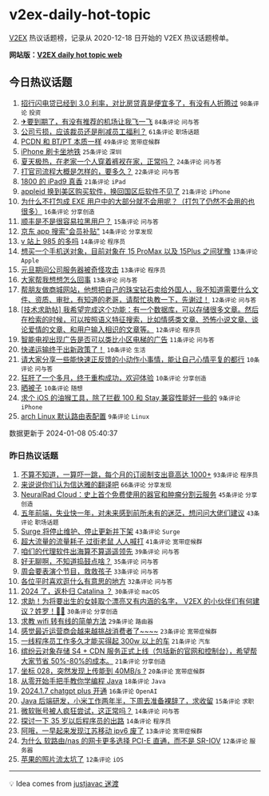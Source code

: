 # v2ex-daily-hot-topic

[V2EX](https://www.v2ex.com/) 热议话题榜，记录从 2020-12-18 日开始的 V2EX 热议话题榜单。

**网站版：[V2EX daily hot topic web](https://boojack.github.io/v2ex-daily-hot-topic-web/)**

## 今日热议话题

<!-- TODAY BEGIN -->

1. [招行闪电贷已经到 3.0 利率，对比房贷真是便宜多了，有没有人折腾过](https://www.v2ex.com/t/1006684) `98条评论` `投资`
1. [✈要到期了，有没有推荐的机场让我飞一飞](https://www.v2ex.com/t/1006676) `84条评论` `问与答`
1. [公司亏损，应该裁员还是削减员工福利？](https://www.v2ex.com/t/1006675) `61条评论` `职场话题`
1. [PCDN 和 BT/PT 本质一样](https://www.v2ex.com/t/1006664) `49条评论` `宽带症候群`
1. [iPhone 刷卡坐地铁](https://www.v2ex.com/t/1006744) `25条评论` `深圳`
1. [夏天极热，在老家一个人穿着裤衩在家，正常吗？](https://www.v2ex.com/t/1006674) `24条评论` `问与答`
1. [打官司流程大概是怎样的，要多久？](https://www.v2ex.com/t/1006698) `22条评论` `问与答`
1. [1800 的 iPad9 真香](https://www.v2ex.com/t/1006751) `21条评论` `iPad`
1. [appleid 换到美区购买软件，换回国区后软件不见了](https://www.v2ex.com/t/1006688) `21条评论` `iPhone`
1. [为什么不打包成 EXE 用户中的大部分就不会用呢？（打包了仍然不会用的也很多）](https://www.v2ex.com/t/1006736) `16条评论` `分享创造`
1. [顺丰是不是很容易拉黑用户？](https://www.v2ex.com/t/1006713) `15条评论` `问与答`
1. [京东 app 搜索"会员补贴"](https://www.v2ex.com/t/1006714) `14条评论` `分享发现`
1. [v 站上 985 的多吗](https://www.v2ex.com/t/1006692) `14条评论` `程序员`
1. [想买一个手机送对象，目前对象在 15 ProMax 以及 15Plus 之间犹豫](https://www.v2ex.com/t/1006763) `13条评论` `Apple`
1. [元旦期间公司服务器被奇怪攻击](https://www.v2ex.com/t/1006683) `13条评论` `程序员`
1. [大家帮我想想怎么回事](https://www.v2ex.com/t/1006666) `13条评论` `问与答`
1. [帮朋友做商城网站，他想把自己的珠宝钻石卖给外国人，我不知道需要什么文件、资质、审批，有知道的老哥，请帮忙执教一下，先谢过！](https://www.v2ex.com/t/1006776) `12条评论` `问与答`
1. [[技术求助帖] 我希望完成这个功能：有一个数据库，可以存储很多文章。然后在检索的时候，可以按照语义特征搜索，比如情感类文章、恐怖小说文章、谈论爱情的文章、和用户输入相识的文章等。](https://www.v2ex.com/t/1006725) `12条评论` `程序员`
1. [智能电视出现广告是否可以类比小区电梯的广告](https://www.v2ex.com/t/1006672) `11条评论` `问与答`
1. [快递运输终于出新政策了！](https://www.v2ex.com/t/1006773) `10条评论` `生活`
1. [请大家分享一些能快速正反馈的小动作小事情，能让自己心情平复的都行](https://www.v2ex.com/t/1006734) `10条评论` `问与答`
1. [狂肝了一个多月，终于重构成功，欢迎体验](https://www.v2ex.com/t/1006678) `10条评论` `分享创造`
1. [晒被子](https://www.v2ex.com/t/1006662) `10条评论` `随想`
1. [求个 iOS 的油猴工具，除了拦截 100 和 Stay,兼容性能好一些的](https://www.v2ex.com/t/1006747) `9条评论` `iPhone`
1. [arch Linux 默认路由表配置](https://www.v2ex.com/t/1006682) `9条评论` `Linux`

数据更新于 2024-01-08 05:40:37

<!-- TODAY END -->

### 昨日热议话题

<!-- YESTERDAY BEGIN -->

1. [不算不知道，一算吓一跳，每个月的订阅制支出竟高达 1000+](https://www.v2ex.com/t/1006566) `93条评论` `程序员`
1. [来说说你们认为信达雅的翻译吧](https://www.v2ex.com/t/1006550) `66条评论` `分享发现`
1. [NeuralRad Cloud：史上首个免费使用的器官和肿瘤分割云服务](https://www.v2ex.com/t/1006501) `45条评论` `分享创造`
1. [五年前端，失业快一年，对未来感到前所未有的迷茫，想问问大佬们建议](https://www.v2ex.com/t/1006524) `43条评论` `职场话题`
1. [Surge 将停止维护、停止更新并下架](https://www.v2ex.com/t/1006529) `43条评论` `Surge`
1. [超大流量的流量耗子 过街老鼠 人人喊打](https://www.v2ex.com/t/1006612) `41条评论` `宽带症候群`
1. [咱们的代理软件出海算不算遥遥领先](https://www.v2ex.com/t/1006553) `39条评论` `问与答`
1. [好无聊啊，不知道捣鼓点啥？](https://www.v2ex.com/t/1006559) `35条评论` `问与答`
1. [周会要表演个节目，救救孩子](https://www.v2ex.com/t/1006578) `33条评论` `问与答`
1. [各位平时喜欢逛什么有意思的地方](https://www.v2ex.com/t/1006532) `32条评论` `问与答`
1. [2024 了，返朴归 Catalina ？](https://www.v2ex.com/t/1006528) `30条评论` `macOS`
1. [求助！为将要出生的女娃取个漂亮又有内涵的名字， V2EX 的小伙伴们有何建议？姓罗！👧🎀](https://www.v2ex.com/t/1006573) `30条评论` `分享创造`
1. [求教 wifi 转有线的简单方法](https://www.v2ex.com/t/1006504) `29条评论` `路由器`
1. [感觉最近运营商会越来越挑战消费者了~~~~](https://www.v2ex.com/t/1006613) `23条评论` `宽带症候群`
1. [一线程序员工作多久才能买得起 300w 以上的车](https://www.v2ex.com/t/1006642) `21条评论` `汽车`
1. [缤纷云对象存储 S4 + CDN 服务正式上线（包括新的官网和控制台），希望帮大家节省 50%-80%的成本。](https://www.v2ex.com/t/1006572) `21条评论` `分享创造`
1. [坐标 028，突然发现上传能到 40MB/s ?](https://www.v2ex.com/t/1006632) `20条评论` `宽带症候群`
1. [从零开始手把手教你学编程 Java](https://www.v2ex.com/t/1006599) `18条评论` `Java`
1. [2024.1.7 chatgpt plus 开通](https://www.v2ex.com/t/1006514) `16条评论` `OpenAI`
1. [Java 后端研发，小米工作两年半，下周去准备裸辞了，求收留](https://www.v2ex.com/t/1006622) `15条评论` `求职`
1. [微软账号被人疯狂尝试，这正常吗？](https://www.v2ex.com/t/1006618) `14条评论` `问与答`
1. [探讨一下 35 岁以后程序员的出路](https://www.v2ex.com/t/1006554) `14条评论` `程序员`
1. [阿哦，一早起来发现江苏移动 ipv6 废了](https://www.v2ex.com/t/1006505) `13条评论` `宽带症候群`
1. [为什么 软路由/nas 的网卡更多选择 PCI-E 直通，而不是 SR-IOV](https://www.v2ex.com/t/1006569) `12条评论` `服务器`
1. [苹果的照片流太坑了](https://www.v2ex.com/t/1006517) `12条评论` `iOS`

<!-- YESTERDAY END -->

---

💡 Idea comes from [justjavac 迷渡](https://github.com/justjavac/)
